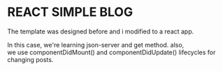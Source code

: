# REACT SIMPLE BLOG

The template was designed before and i modified to a react app.
<p>In this case, we're learning json-server and get method. also, </br>
we use componentDidMount() and componentDidUpdate() lifecycles for changing posts.</p>